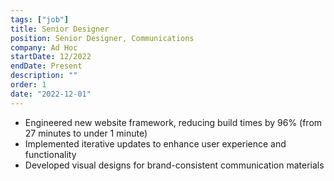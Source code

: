 ```yaml
---
tags: ["job"]
title: Senior Designer
position: Senior Designer, Communications
company: Ad Hoc
startDate: 12/2022
endDate: Present
description: ""
order: 1
date: "2022-12-01"
---
```


- Engineered new website framework, reducing build times by 96% (from 27 minutes to under 1 minute)
- Implemented iterative updates to enhance user experience and functionality
- Developed visual designs for brand-consistent communication materials
